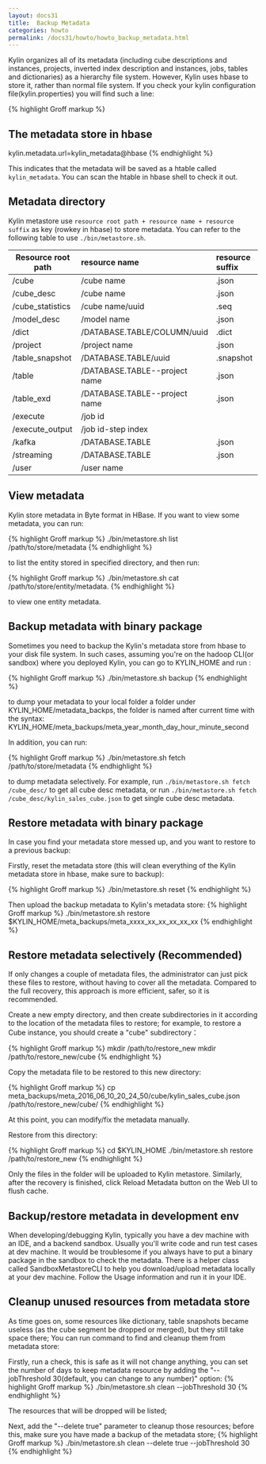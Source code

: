 ```yaml
---
layout: docs31
title:  Backup Metadata
categories: howto
permalink: /docs31/howto/howto_backup_metadata.html
---
```


Kylin organizes all of its metadata (including cube descriptions and instances, projects, inverted index description and instances, jobs, tables and dictionaries) as a hierarchy file system. However, Kylin uses hbase to store it, rather than normal file system. If you check your kylin configuration file(kylin.properties) you will find such a line:

{% highlight Groff markup %}
## The metadata store in hbase
kylin.metadata.url=kylin_metadata@hbase
{% endhighlight %}

This indicates that the metadata will be saved as a htable called `kylin_metadata`. You can scan the htable in hbase shell to check it out.

## Metadata directory

Kylin metastore use `resource root path + resource name + resource suffix` as key (rowkey in hbase) to store metadata. You can refer to the following table to use `./bin/metastore.sh`.
 
| Resource root path  | resource name         | resource suffix
| --------------------| :---------------------| :--------------|
| /cube               | /cube name            | .json |
| /cube_desc          | /cube name            | .json |
| /cube_statistics    | /cube name/uuid       | .seq |
| /model_desc         | /model name           | .json |
| /dict               | /DATABASE.TABLE/COLUMN/uuid | .dict |
| /project            | /project name         | .json |
| /table_snapshot     | /DATABASE.TABLE/uuid  | .snapshot |
| /table              | /DATABASE.TABLE--project name | .json |
| /table_exd          | /DATABASE.TABLE--project name | .json |
| /execute            | /job id               |  |
| /execute_output     | /job id-step index    |  |
| /kafka              | /DATABASE.TABLE       | .json |
| /streaming          | /DATABASE.TABLE       | .json |
| /user               | /user name            |  |

## View metadata

Kylin store metadata in Byte format in HBase. If you want to view some metadata, you can run:

{% highlight Groff markup %}
./bin/metastore.sh list /path/to/store/metadata
{% endhighlight %}

to list the entity stored in specified directory, and then run: 

{% highlight Groff markup %}
./bin/metastore.sh cat /path/to/store/entity/metadata.
{% endhighlight %}

to view one entity metadata.

## Backup metadata with binary package

Sometimes you need to backup the Kylin's metadata store from hbase to your disk file system.
In such cases, assuming you're on the hadoop CLI(or sandbox) where you deployed Kylin, you can go to KYLIN_HOME and run :

{% highlight Groff markup %}
./bin/metastore.sh backup
{% endhighlight %}

to dump your metadata to your local folder a folder under KYLIN_HOME/metadata_backps, the folder is named after current time with the syntax: KYLIN_HOME/meta_backups/meta_year_month_day_hour_minute_second

In addition, you can run:

{% highlight Groff markup %}
./bin/metastore.sh fetch /path/to/store/metadata
{% endhighlight %}

to dump metadata selectively. For example, run `./bin/metastore.sh fetch /cube_desc/` to get all cube desc metadata, or run `./bin/metastore.sh fetch /cube_desc/kylin_sales_cube.json` to get single cube desc metadata.

## Restore metadata with binary package

In case you find your metadata store messed up, and you want to restore to a previous backup:

Firstly, reset the metadata store (this will clean everything of the Kylin metadata store in hbase, make sure to backup):

{% highlight Groff markup %}
./bin/metastore.sh reset
{% endhighlight %}

Then upload the backup metadata to Kylin's metadata store:
{% highlight Groff markup %}
./bin/metastore.sh restore $KYLIN_HOME/meta_backups/meta_xxxx_xx_xx_xx_xx_xx
{% endhighlight %}

## Restore metadata selectively (Recommended)
If only changes a couple of metadata files, the administrator can just pick these files to restore, without having to cover all the metadata. Compared to the full recovery, this approach is more efficient, safer, so it is recommended.

Create a new empty directory, and then create subdirectories in it according to the location of the metadata files to restore; for example, to restore a Cube instance, you should create a "cube" subdirectory：

{% highlight Groff markup %}
mkdir /path/to/restore_new
mkdir /path/to/restore_new/cube
{% endhighlight %}

Copy the metadata file to be restored to this new directory:

{% highlight Groff markup %}
cp meta_backups/meta_2016_06_10_20_24_50/cube/kylin_sales_cube.json /path/to/restore_new/cube/
{% endhighlight %}

At this point, you can modify/fix the metadata manually.

Restore from this directory:

{% highlight Groff markup %}
cd $KYLIN_HOME
./bin/metastore.sh restore /path/to/restore_new
{% endhighlight %}

Only the files in the folder will be uploaded to Kylin metastore. Similarly, after the recovery is finished, click Reload Metadata button on the Web UI to flush cache.

## Backup/restore metadata in development env 

When developing/debugging Kylin, typically you have a dev machine with an IDE, and a backend sandbox. Usually you'll write code and run test cases at dev machine. It would be troublesome if you always have to put a binary package in the sandbox to check the metadata. There is a helper class called SandboxMetastoreCLI to help you download/upload metadata locally at your dev machine. Follow the Usage information and run it in your IDE.

## Cleanup unused resources from metadata store
As time goes on, some resources like dictionary, table snapshots became useless (as the cube segment be dropped or merged), but they still take space there; You can run command to find and cleanup them from metadata store:

Firstly, run a check, this is safe as it will not change anything, you can set the number of days to keep metadata resource by adding the "--jobThreshold 30(default, you can change to any number)" option:
{% highlight Groff markup %}
./bin/metastore.sh clean --jobThreshold 30
{% endhighlight %}

The resources that will be dropped will be listed;

Next, add the "--delete true" parameter to cleanup those resources; before this, make sure you have made a backup of the metadata store;
{% highlight Groff markup %}
./bin/metastore.sh clean --delete true --jobThreshold 30
{% endhighlight %}
